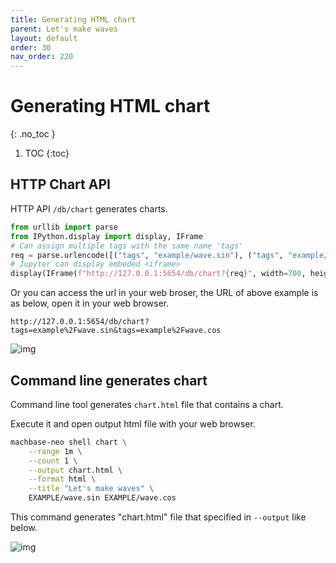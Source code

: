 ```yaml
---
title: Generating HTML chart
parent: Let's make waves
layout: default
order: 30
nav_order: 220
---
```


# Generating HTML chart
{: .no_toc }

1. TOC
{:toc}

## HTTP Chart API

HTTP API `/db/chart` generates charts.

```python
from urllib import parse
from IPython.display import display, IFrame
# Can assign multiple tags with the same name 'tags'
req = parse.urlencode([("tags", "example/wave.sin"), ("tags", "example/wave.cos")])
# Jupyter can display embeded <iframe>
display(IFrame(f"http://127.0.0.1:5654/db/chart?{req}", width=700, height=400))
```

Or you can access the url in your web broser, the URL of above example is as below, open it in your web browser.

```
http://127.0.0.1:5654/db/chart?tags=example%2Fwave.sin&tags=example%2Fwave.cos
```


![img](../img/python_http_chart.jpg)

## Command line generates chart

Command line tool generates `chart.html` file that contains a chart.

Execute it and open output html file with your web browser.

```sh
machbase-neo shell chart \
    --range 1m \
    --count 1 \
    --output chart.html \
    --format html \
    --title "Let's make waves" \
    EXAMPLE/wave.sin EXAMPLE/wave.cos
```

This command generates "chart.html" file that specified in `--output` like below.

![img](../img/chart-html.jpg)


